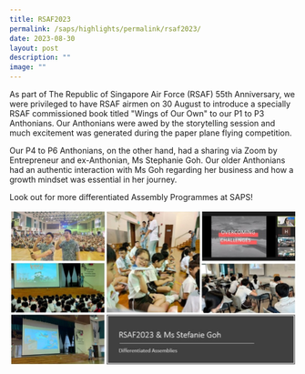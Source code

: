 ```yaml
---
title: RSAF2023
permalink: /saps/highlights/permalink/rsaf2023/
date: 2023-08-30
layout: post
description: ""
image: ""
---
```

As part of The Republic of Singapore Air Force (RSAF) 55th Anniversary, we were privileged to have RSAF airmen on 30 August to introduce a specially RSAF commissioned book titled "Wings of Our Own" to our P1 to P3 Anthonians. Our Anthonians were awed by the storytelling session and much excitement was generated during the paper plane flying competition.

Our P4 to P6 Anthonians, on the other hand, had a sharing via Zoom by Entrepreneur and ex-Anthonian, Ms Stephanie Goh. Our older Anthonians had an authentic interaction with Ms Goh regarding her business and how a growth mindset was essential in her journey.

Look out for more differentiated Assembly Programmes at SAPS!

![](/images/rsaf2023.jpg)